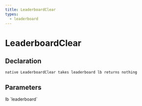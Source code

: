 ```yaml
---
title: LeaderboardClear
types:
  - leaderboard
---
```


# LeaderboardClear

## Declaration

```
native LeaderboardClear takes leaderboard lb returns nothing
```

## Parameters
<dl>
  <dt>lb `leaderboard`</dt>
  <dd></dd>
</dl>